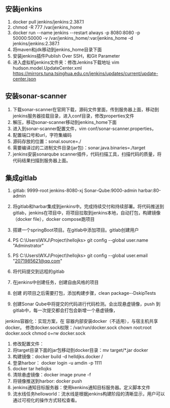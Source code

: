 ## 安装jenkins

1. docker pull jenkins/jenkins:2.387.1
3. chmod -R 777 /var/jenkins_home
3. docker run --name jenkins --restart always -p 8080:8080 -p 50000:50000 -v /var/jenkins_home/:var/jenkins_home -d jenkins/jenkins:2.387.1
4. 将maven和jdk移动到jenkins_home目录下面
5. 安装jenkins插件Publish Over SSH，和Git Parameter
6. 进入虚拟机jenkins文件夹：修改Jenkins下载地址   vim hudson.model.UpdateCenter.xml
<url>https://mirrors.tuna.tsinghua.edu.cn/jenkins/updates/current/update-center.json</url>

## 安装sonar-scanner
1. 下载sonar-scanner在官网下载，源码文件里面，传到服务器上面，移动到jenkins服务器挂载目录，进入conf目录，修改properties文件
2. 解压，移动sonar-scanner移动到jenkins_home下面
3. 进入到sonar-scanner配置文件，vim conf/sonar-scanner.properties，
4. 配置端口号和url，字符集编码
5. 源码存放的位置：sonal.source=./
6. 需要编译过的二进制文件目录(jar包)：sonar.java.binaries=./target
7. jenkins安装sonarqube scanner插件，代码扫描工具，扫描代码的质量，将代码结果扫描到服务器上面。

## 集成gitlab
1. gitlab: 9999-root  jenkins-8080-xj  Sonar-Qube:9000-admin   harbar:80-admin
2. 将gitlab和harbar集成到jenkins中。完成持续交付和持续部署。将代码推送到gitlab，jenkins在项目中，将项目拉取到jenkins本地，自动打包，构建镜像（docker file），docker compose跑项目
3. 搭建一个springBoot项目。在gitlab中添加项目。gitlab创建用户
4. PS C:\Users\WXJ\Project\hellojks> git config --global user.name "Adminstrator"
5. PS C:\Users\WXJ\Project\hellojks> git config --global user.email "2071985621@qq.com"

1. 将代码提交到远程的gitlab
2. 在jenkins中创建任务，创建自由风格的项目
3. 创建 的项目之后需要打包，添加构建步骤，clean package--DskipTests
4. 创建Sonar Qube中将提交的代码进行代码检测。会出现悬虚镜像，push 到gitlab中，每一次提交都会打包会新增一个悬虚镜像，

jenkins容器化：实现方案，在 容器内部安装docker（不适用），与宿主机共享docker。
修改docker.sock权限：/var/run/docker.sock  chown root:root docker.sock              chmod o+rw docker.sock

1. 修改配置文件：
2. 将target目录下面的jar包移动到docker目录：mv target/*.jar docker
3. 构建镜像：docker build -d helldjks.docker /
4. 登录harbor： docker login -u amdin -p 1111
5. docker tar hellojks
6. 清除悬虚镜像：docker image prune -f
7. 将镜像推送到harbor: docker push
8. jenkins通知目标服务器：使用kenkins通知目标服务器。定义脚本文件
9. 流水线任务helloworld：流水线是根据jenkins构建阶段的清晰显示，用户可以通过可视化的操作方式轻松查看。

